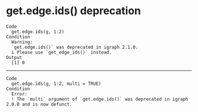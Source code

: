 # get.edge.ids() deprecation

    Code
      get.edge.ids(g, 1:2)
    Condition
      Warning:
      `get.edge.ids()` was deprecated in igraph 2.1.0.
      i Please use `get_edge_ids()` instead.
    Output
      [1] 0

---

    Code
      get.edge.ids(g, 1:2, multi = TRUE)
    Condition
      Error:
      ! The `multi` argument of `get.edge.ids()` was deprecated in igraph 2.0.0 and is now defunct.

